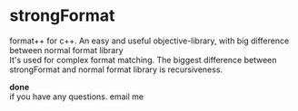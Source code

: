# strongFormat
format++ for c++. An easy and useful objective-library, with big difference between normal format library  
It's used for complex format matching. The biggest difference between strongFormat and normal format library is recursiveness. 

**done**  
if you have any questions. email me